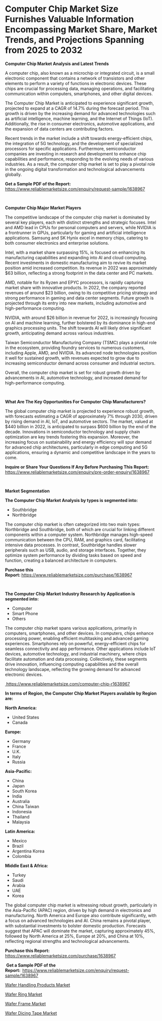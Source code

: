 <p><h1>Computer Chip Market Size Furnishes Valuable Information Encompassing Market Share, Market Trends, and Projections Spanning from 2025 to 2032</h1></p><p><strong>Computer Chip Market Analysis and Latest Trends</strong></p>
<p><p>A computer chip, also known as a microchip or integrated circuit, is a small electronic component that contains a network of transistors and other elements to perform a variety of functions in electronic devices. These chips are crucial for processing data, managing operations, and facilitating communication within computers, smartphones, and other digital devices.</p><p>The Computer Chip Market is anticipated to experience significant growth, projected to expand at a CAGR of 14.7% during the forecast period. This growth is driven by the increasing demand for advanced technologies such as artificial intelligence, machine learning, and the Internet of Things (IoT). Additionally, the rise in consumer electronics, automotive applications, and the expansion of data centers are contributing factors.</p><p>Recent trends in the market include a shift towards energy-efficient chips, the integration of 5G technology, and the development of specialized processors for specific applications. Furthermore, semiconductor companies are investing in research and development to enhance chip capabilities and performance, responding to the evolving needs of various industries. As a result, the computer chip market is set to play a pivotal role in the ongoing digital transformation and technological advancements globally.</p></p>
<p><strong>Get a Sample PDF of the Report:&nbsp;</strong> <a href="https://www.reliablemarketsize.com/enquiry/request-sample/1638967?utm_campaign=2005&utm_medium=2&utm_source=Github&utm_content=ia&utm_term=06042025&utm_id=computer-chip">https://www.reliablemarketsize.com/enquiry/request-sample/1638967</a></p>
<p>&nbsp;</p>
<p><strong>Computer Chip Major Market Players</strong></p>
<p><p>The competitive landscape of the computer chip market is dominated by several key players, each with distinct strengths and strategic focuses. Intel and AMD lead in CPUs for personal computers and servers, while NVIDIA is a frontrunner in GPUs, particularly for gaming and artificial intelligence applications. Samsung and SK Hynix excel in memory chips, catering to both consumer electronics and enterprise solutions.</p><p>Intel, with a market share surpassing 15%, is focused on enhancing its manufacturing capabilities and expanding into AI and cloud computing. Recent investments in domestic manufacturing aim to revive its market position amid increased competition. Its revenue in 2022 was approximately $63 billion, reflecting a strong footprint in the data center and PC markets.</p><p>AMD, notable for its Ryzen and EPYC processors, is rapidly capturing market share with innovative products. In 2022, the company reported revenues of around $23 billion, owing to its competitive pricing strategy and strong performance in gaming and data center segments. Future growth is projected through its entry into new markets, including automotive and high-performance computing.</p><p>NVIDIA, with around $26 billion in revenue for 2022, is increasingly focusing on AI and machine learning, further bolstered by its dominance in high-end graphics processing units. The shift towards AI will likely drive significant growth, anticipating demand across various industries.</p><p>Taiwan Semiconductor Manufacturing Company (TSMC) plays a pivotal role in the ecosystem, providing foundry services to numerous customers, including Apple, AMD, and NVIDIA. Its advanced node technologies position it well for sustained growth, with revenues expected to grow due to increasing semiconductor demand across consumer and industrial sectors.</p><p>Overall, the computer chip market is set for robust growth driven by advancements in AI, automotive technology, and increased demand for high-performance computing.</p></p>
<p>&nbsp;</p>
<p><strong>What Are The Key Opportunities For Computer Chip Manufacturers?</strong></p>
<p><p>The global computer chip market is projected to experience robust growth, with forecasts estimating a CAGR of approximately 7% through 2030, driven by rising demand in AI, IoT, and automotive sectors. The market, valued at $440 billion in 2022, is anticipated to surpass $600 billion by the end of the decade. Innovations in semiconductor technology and supply chain optimization are key trends fostering this expansion. Moreover, the increasing focus on sustainability and energy efficiency will spur demand for advanced chip architectures, particularly in edge computing and 5G applications, ensuring a dynamic and competitive landscape in the years to come.</p></p>
<p><strong>Inquire or Share Your Questions If Any Before Purchasing This Report:</strong> <a href="https://www.reliablemarketsize.com/enquiry/pre-order-enquiry/1638967?utm_campaign=2005&utm_medium=2&utm_source=Github&utm_content=ia&utm_term=06042025&utm_id=computer-chip">https://www.reliablemarketsize.com/enquiry/pre-order-enquiry/1638967</a></p>
<p>&nbsp;</p>
<p><strong>Market Segmentation</strong></p>
<p><strong>The Computer Chip Market Analysis by types is segmented into:</strong></p>
<p><ul><li>Southbridge</li><li>Northbridge</li></ul></p>
<p><p>The computer chip market is often categorized into two main types: Northbridge and Southbridge, both of which are crucial for linking different components within a computer system. Northbridge manages high-speed communication between the CPU, RAM, and graphics card, facilitating intensive data processes. In contrast, Southbridge handles slower peripherals such as USB, audio, and storage interfaces. Together, they optimize system performance by dividing tasks based on speed and function, creating a balanced architecture in computers.</p></p>
<p><strong>Purchase this Report:&nbsp;</strong><a href="https://www.reliablemarketsize.com/purchase/1638967?utm_campaign=2005&utm_medium=2&utm_source=Github&utm_content=ia&utm_term=06042025&utm_id=computer-chip">https://www.reliablemarketsize.com/purchase/1638967</a></p>
<p>&nbsp;</p>
<p><strong>The Computer Chip Market Industry Research by Application is segmented into:</strong></p>
<p><ul><li>Computer</li><li>Smart Phone</li><li>Others</li></ul></p>
<p><p>The computer chip market spans various applications, primarily in computers, smartphones, and other devices. In computers, chips enhance processing power, enabling efficient multitasking and advanced gaming experiences. Smartphones rely on powerful, energy-efficient chips for seamless connectivity and app performance. Other applications include IoT devices, automotive technology, and industrial machinery, where chips facilitate automation and data processing. Collectively, these segments drive innovation, influencing computing capabilities and the overall technology landscape, reflecting the growing demand for advanced electronic devices.</p></p>
<p><a href="https://www.reliablemarketsize.com/computer-chip-r1638967?utm_campaign=2005&utm_medium=2&utm_source=Github&utm_content=ia&utm_term=06042025&utm_id=computer-chip">&nbsp;https://www.reliablemarketsize.com/computer-chip-r1638967</a></p>
<p><strong>In terms of Region, the Computer Chip Market Players available by Region are:</strong></p>
<p>
    <p> <strong> North America: </strong>
        <ul>
            <li>United States</li>
            <li>Canada</li>
        </ul>
        </p> 
    <p> <strong> Europe: </strong>
        <ul>
            <li>Germany</li>
            <li>France</li>
            <li>U.K.</li>
            <li>Italy</li>
            <li>Russia</li>
        </ul>
        </p> 
    <p> <strong> Asia-Pacific: </strong>
        <ul>
            <li>China</li>
            <li>Japan</li>
            <li>South Korea</li>
            <li>India</li>
            <li>Australia</li>
            <li>China Taiwan</li>
            <li>Indonesia</li>
            <li>Thailand</li>
            <li>Malaysia</li>
        </ul>
        </p> 
    <p> <strong> Latin America: </strong>
        <ul>
            <li>Mexico</li>
            <li>Brazil</li>
            <li>Argentina Korea</li>
            <li>Colombia</li>
        </ul>
        </p> 
    <p> <strong> Middle East & Africa: </strong>
        <ul>
            <li>Turkey</li>
            <li>Saudi</li>
            <li>Arabia</li>
            <li>UAE</li>
            <li>Korea</li>
        </ul>
    </p>
    </p>
<p><p>The global computer chip market is witnessing robust growth, particularly in the Asia-Pacific (APAC) region, driven by high demand in electronics and manufacturing. North America and Europe also contribute significantly, with a focus on advanced technologies and AI. China remains a pivotal player, with substantial investments to bolster domestic production. Forecasts suggest that APAC will dominate the market, capturing approximately 45%, followed by North America at 25%, Europe at 20%, and China at 10%, reflecting regional strengths and technological advancements.</p></p>
<p><strong>Purchase this Report: </strong><a href="https://www.reliablemarketsize.com/purchase/1638967?utm_campaign=2005&utm_medium=2&utm_source=Github&utm_content=ia&utm_term=06042025&utm_id=computer-chip">https://www.reliablemarketsize.com/purchase/1638967</a></p>
<p>&nbsp;<strong>Get a Sample PDF of the Report:&nbsp;&nbsp;</strong><a href="https://www.reliablemarketsize.com/enquiry/request-sample/1638967?utm_campaign=2005&utm_medium=2&utm_source=Github&utm_content=ia&utm_term=06042025&utm_id=computer-chip">https://www.reliablemarketsize.com/enquiry/request-sample/1638967</a></p>
<p><strong></strong></p>
<p><p><a href="https://github.com/lylyparadise/Market-Research-Report-List-6/blob/main/wafer-handling-products-market.md?utm_campaign=2005&utm_medium=2&utm_source=Github&utm_content=ia&utm_term=06042025&utm_id=computer-chip">Wafer Handling Products Market</a></p><p><a href="https://github.com/kohushamudo3/Market-Research-Report-List-1/blob/main/wafer-ring-market.md?utm_campaign=2005&utm_medium=2&utm_source=Github&utm_content=ia&utm_term=06042025&utm_id=computer-chip">Wafer Ring Market</a></p><p><a href="https://github.com/gogashopkewy/Market-Research-Report-List-1/blob/main/wafer-frame-market.md?utm_campaign=2005&utm_medium=2&utm_source=Github&utm_content=ia&utm_term=06042025&utm_id=computer-chip">Wafer Frame Market</a></p><p><a href="https://github.com/myrieronays5/Market-Research-Report-List-1/blob/main/wafer-dicing-tape-market.md?utm_campaign=2005&utm_medium=2&utm_source=Github&utm_content=ia&utm_term=06042025&utm_id=computer-chip">Wafer Dicing Tape Market</a></p></p>